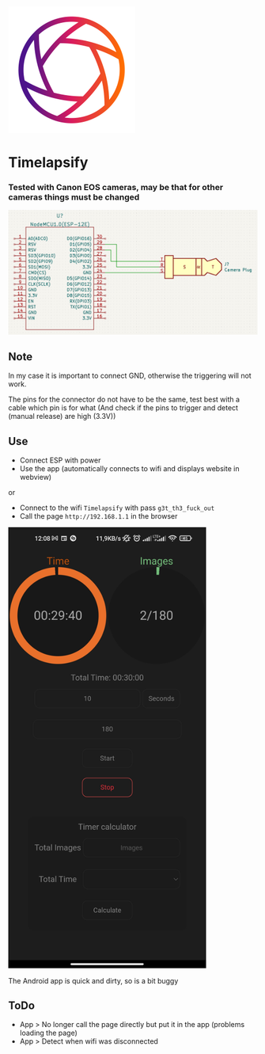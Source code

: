
<img src="https://github.com/PugPickles/Timelapsify/blob/7068fa27c50102a97d95cfb147f8dd687d9ee444/stuff/icon.png" width="256" heigh="256">

# Timelapsify

### Tested with Canon EOS cameras, may be that for other cameras things must be changed


<img src="https://github.com/PugPickles/Timelapsify/blob/a6e96a25002bcc3cf8ba47c89c66e3b3aa1654fc/stuff/scheme.png">

## Note

In my case it is important to connect GND, otherwise the triggering will not work.

The pins for the connector do not have to be the same, test best with a cable which pin is for what (And check if the pins to trigger and detect (manual release) are high (3.3V))


## Use

* Connect ESP with power
* Use the app (automatically connects to wifi and displays website in webview)

or

* Connect to the wifi ```Timelapsify``` with pass ```g3t_th3_fuck_out```
* Call the page ```http://192.168.1.1``` in the browser


<img src="https://github.com/PugPickles/Timelapsify/blob/4c4e57f397a1dd98b67742ae611588ed06f26919/stuff/Screenshot.jpg" width="400">

The Android app is quick and dirty, so is a bit buggy


## ToDo
* App > No longer call the page directly but put it in the app (problems loading the page)
* App > Detect when wifi was disconnected
